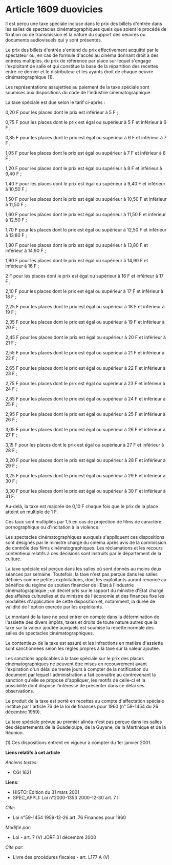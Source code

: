 # Article 1609 duovicies

Il est perçu une taxe spéciale incluse dans le prix des billets d'entrée dans les salles de spectacles cinématographiques
quels que soient le procédé de fixation ou de transmission et la nature du support des oeuvres ou documents audiovisuels qui
y sont présentés.

Le prix des billets d'entrée s'entend du prix effectivement acquitté par le spectateur ou, en cas de formule d'accès au
cinéma donnant droit à des entrées multiples, du prix de référence par place sur lequel s'engage l'exploitant de salle et qui
constitue la base de la répartition des recettes entre ce dernier et le distributeur et les ayants droit de chaque oeuvre
cinématographique (1).

Les représentations assujetties au paiement de la taxe spéciale sont soumises aux dispositions du code de l'industrie
cinématographique.

La taxe spéciale est due selon le tarif ci-après :

0,20 F pour les places dont le prix est inférieur à 5 F ;

0,75 F pour les places dont le prix est égal ou supérieur à 5 F et inférieur à 6 F ;

0,85 F pour les places dont le prix est égal ou supérieur à 6 F et inférieur à 7 F ;

1,05 F pour les places dont le prix est égal ou supérieur à 7 F et inférieur à 8 F ;

1,20 F pour les places dont le prix est égal ou supérieur à 8 F et inférieur à 9,40 F ;

1,40 F pour les places dont le prix est égal ou supérieur à 9,40 F et inférieur à 10,50 F ;

1,50 F pour les places dont le prix est égal ou supérieur à 10,50 F et inférieur à 11,50 F ;

1,60 F pour les places dont le prix est égal ou supérieur à 11,50 F et inférieur à 12,50 F ;

1,70 F pour les places dont le prix est égal ou supérieur à 12,50 F et inférieur à 13,80 F ;

1,80 F pour les places dont le prix est égal ou supérieur à 13,80 F et inférieur à 14,90 F ;

1,90 F pour les places dont le prix est égal ou supérieur à 14,90 F et inférieur à 16 F ;

2 F pour les places dont le prix est égal ou supérieur à 16 F et inférieur à 17 F ;

2,10 F pour les places dont le prix est égal ou supérieur à 17 F et inférieur à 18 F ;

2,25 F pour les places dont le prix est égal ou supérieur à 18 F et inférieur à 19 F ;

2,35 F pour les places dont le prix est égal ou supérieur à 19 F et inférieur à 20 F ;

2,45 F pour les places dont le prix est égal ou supérieur à 20 F et inférieur à 21 F ;

2,55 F pour les places dont le prix est égal ou supérieur à 21 F et inférieur à 22 F ;

2,65 F pour les places dont le prix est égal ou supérieur à 22 F et inférieur à 23 F ;

2,75 F pour les places dont le prix est égal ou supérieur à 23 F et inférieur à 24 F ;

2,85 F pour les places dont le prix est égal ou supérieur à 24 F et inférieur à 25 F ;

2,95 F pour les places dont le prix est égal ou supérieur à 25 F et inférieur à 26 F ;

3,05 F pour les places dont le prix est égal ou supérieur à 26 F et inférieur à 27 F ;

3,15 F pour les places dont le prix est égal ou supérieur à 27 F et inférieur à 28 F ;

3,20 F pour les places dont le prix est égal ou supérieur à 28 F et inférieur à 29 F ;

3,25 F pour les places dont le prix est égal ou supérieur à 29 F et inférieur à 30 F ;

3,30 F pour les places dont le prix est égal ou supérieur à 30 F et inférieur à 31 F.

Au-delà, la taxe est majorée de 0,10 F chaque fois que le prix de la place atteint un multiple de 1 F.

Ces taux sont multipliés par 1,5 en cas de projection de films de caractère pornographique ou d'incitation à la violence.

Les spectacles cinématographiques auxquels s'appliquent ces dispositions sont désignés par le ministre chargé du cinéma après
avis de la commission de contrôle des films cinématographiques. Les réclamations et les recours contentieux relatifs à ces
décisions sont instruits par le département de la culture.

La taxe spéciale est perçue dans les salles où sont donnés au moins deux séances par semaine. Toutefois, la taxe n'est pas
perçue dans les salles définies comme petites exploitations, dont les exploitants auront renoncé au bénéfice du régime de
soutien financier de l'Etat à l'industrie cinématographique ; un décret pris sur le rapport du ministre d'Etat chargé des
affaires culturelles et du ministre de l'économie et des finances fixe les modalités d'application de cette disposition et,
notamment, la durée de validité de l'option exercée par les exploitants.

Le montant de la taxe ne peut entrer en compte dans la détermination de l'assiette des divers impôts, taxes et droits de
toute nature autres que la taxe sur la valeur ajoutée auxquels est soumise la recette normale des salles de spectacles
cinématographiques.

Le contentieux de la taxe est assuré et les infractions en matière d'assiette sont sanctionnées selon les règles propres à la
taxe sur la valeur ajoutée.

Les sanctions applicables à la taxe spéciale sur le prix des places cinématographiques ne peuvent être mises en recouvrement
avant l'expiration d'un délai de trente jours à compter de la notification du document par lequel l'administration a fait
connaître au contrevenant la sanction qu'elle se propose d'appliquer, les motifs de celle-ci et la possibilité dont dispose
l'intéressé de présenter dans ce délai ses observations.

Le produit de la taxe est porté en recettes au compte d'affectation spéciale institué par l'article 76 de la loi de finances
pour 1960 (n° 59-1454 du 26 décembre 1959).

La taxe spéciale prévue au premier alinéa n'est pas perçue dans les salles des départements de la Guadeloupe, de la Guyane,
de la Martinique et de la Réunion.

(1) Ces dispositions entrent en vigueur à compter du 1er janvier 2001.

**Liens relatifs à cet article**

_Anciens textes_:

  - CGI 1621

**Liens**:

  - HISTO: Edition du 31 mars 2001
  - SPEC_APPLI: Loi n°2000-1353 2000-12-30 art. 7 II

_Cite_:

  - Loi n°59-1454 1959-12-26 art. 76 Finances pour 1960

_Modifié par_:

  - Loi - art. 7 (V) JORF 31 décembre 2000

_Cité par_:

  - Livre des procédures fiscales - art. L177 A (V)
